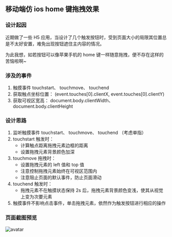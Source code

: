## 移动端仿 ios home 键拖拽效果


### 设计起因

近期做了一些 H5 应用，当设计了几个触发按钮时，受到页面大小的局限其位置总是不太好安置，难免出现按钮遮住主内容的情况。

为此我想，如若按钮可以像苹果手机的 home 键一样随意拖拽，便不存在这样的苦恼啦啊~

### 涉及的事件

1. 触摸事件 touchstart、 touchmove、 touchend
2. 获取触点坐标位置： (event.touches[0].clientX, event.touches[0].clientY)
3. 获取可视区宽高： document.body.clientWidth、 document.body.clientHeight

### 设计思路

1. 监听触摸事件 touchstart、 touchmove、 touchend （考虑单指）
2. touchstart 触发时：
    - 计算触点距离拖拽元素边框的距离
    - 设置拖拽元素背景颜色加深
3. touchmove 拖拽时：
    - 设置拖拽元素的 left 值和 top 值
    - 注意控制拖拽元素始终在可视区范围内
    - 注意阻止页面的默认事件，防止页面滑动
4. touchend 触发时：
    - 拖拽元素不在触摸状态保持 2s 后，拖拽元素背景颜色变浅，使其从视觉上变为次要元素
5. 触摸事件不影响点击事件，单击拖拽元素，依然作为触发按钮进行相应的操作


### 页面截图预览
![avatar](http://ow73fkxqs.bkt.clouddn.com/drag-ios.png)

